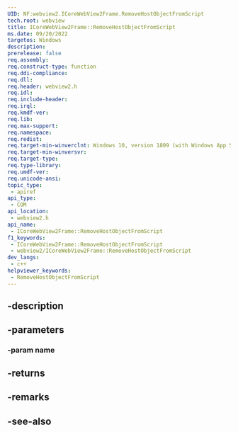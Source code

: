 ```yaml
---
UID: NF:webview2.ICoreWebView2Frame.RemoveHostObjectFromScript
tech.root: webview
title: ICoreWebView2Frame::RemoveHostObjectFromScript
ms.date: 09/20/2022
targetos: Windows
description: 
prerelease: false
req.assembly: 
req.construct-type: function
req.ddi-compliance: 
req.dll: 
req.header: webview2.h
req.idl: 
req.include-header: 
req.irql: 
req.kmdf-ver: 
req.lib: 
req.max-support: 
req.namespace: 
req.redist: 
req.target-min-winverclnt: Windows 10, version 1809 (with Windows App SDK 1.1 or later)
req.target-min-winversvr: 
req.target-type: 
req.type-library: 
req.umdf-ver: 
req.unicode-ansi: 
topic_type:
 - apiref
api_type:
 - COM
api_location:
 - webview2.h
api_name:
 - ICoreWebView2Frame::RemoveHostObjectFromScript
f1_keywords:
 - ICoreWebView2Frame::RemoveHostObjectFromScript
 - webview2/ICoreWebView2Frame::RemoveHostObjectFromScript
dev_langs:
 - c++
helpviewer_keywords:
 - RemoveHostObjectFromScript
---
```


## -description

## -parameters

### -param name

## -returns

## -remarks

## -see-also

